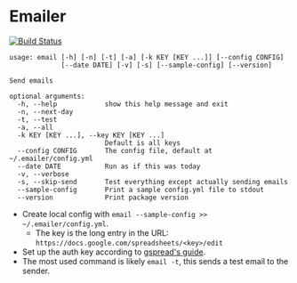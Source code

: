 Emailer
=============
[![Build Status](
https://travis-ci.org/WhiteHalmos/emailer.svg?branch=master)](
https://travis-ci.org/WhiteHalmos/emailer)

    usage: email [-h] [-n] [-t] [-a] [-k KEY [KEY ...]] [--config CONFIG]
                 [--date DATE] [-v] [-s] [--sample-config] [--version]

    Send emails

    optional arguments:
      -h, --help            show this help message and exit
      -n, --next-day
      -t, --test
      -a, --all
      -k KEY [KEY ...], --key KEY [KEY ...]
                            Default is all keys
      --config CONFIG       The config file, default at ~/.emailer/config.yml
      --date DATE           Run as if this was today
      -v, --verbose
      -s, --skip-send       Test everything except actually sending emails
      --sample-config       Print a sample config.yml file to stdout
      --version             Print package version

* Create local config with `email --sample-config >> ~/.emailer/config.yml`.
    * The key is the long entry in the URL: `https://docs.google.com/spreadsheets/<key>/edit`
* Set up the auth key according to [gspread's guide](
http://gspread.readthedocs.org/en/latest/oauth2.html).
* The most used command is likely `email -t`, this sends a test email to the sender.
